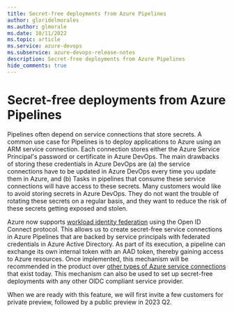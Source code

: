 ```yaml
---
title: Secret-free deployments from Azure Pipelines
author: gloridelmorales
ms.author: glmorale
ms.date: 10/11/2022
ms.topic: article
ms.service: azure-devops
ms.subservice: azure-devops-release-notes
description: Secret-free deployments from Azure Pipelines
hide_comments: true
---
```


# Secret-free deployments from Azure Pipelines

Pipelines often depend on service connections that store secrets. A common use case for Pipelines is to deploy applications to Azure using an ARM service connection. Each connection stores either the Azure Service Principal's password or certificate in Azure DevOps. The main drawbacks of storing these credentials in Azure DevOps are (a) the service connections have to be updated in Azure DevOps every time you update them in Azure, and (b) Tasks in pipelines that consume these service connections will have access to these secrets. Many customers would like to avoid storing secrets in Azure DevOps. They do not want the trouble of rotating these secrets on a regular basis, and they want to reduce the risk of these secrets getting exposed and stolen.

Azure now supports [workload identity federation](/azure/active-directory/develop/workload-identity-federation) using the Open ID Connect protocol. This allows us to create secret-free service connections in Azure Pipelines that are backed by service principals with federated credentials in Azure Active Directory. As part of its execution, a pipeline can exchange its own internal token with an AAD token, thereby gaining access to Azure resources. Once implemented, this mechanism will be recommended in the product over [other types of Azure service connections](/azure/devops/pipelines/library/connect-to-azure?view=azure-devops) that exist today. This mechanism can also be used to set up secret-free deployments with any other OIDC compliant service provider. 

When we are ready with this feature, we will first invite a few customers for private preview, followed by a public preview in 2023 Q2.